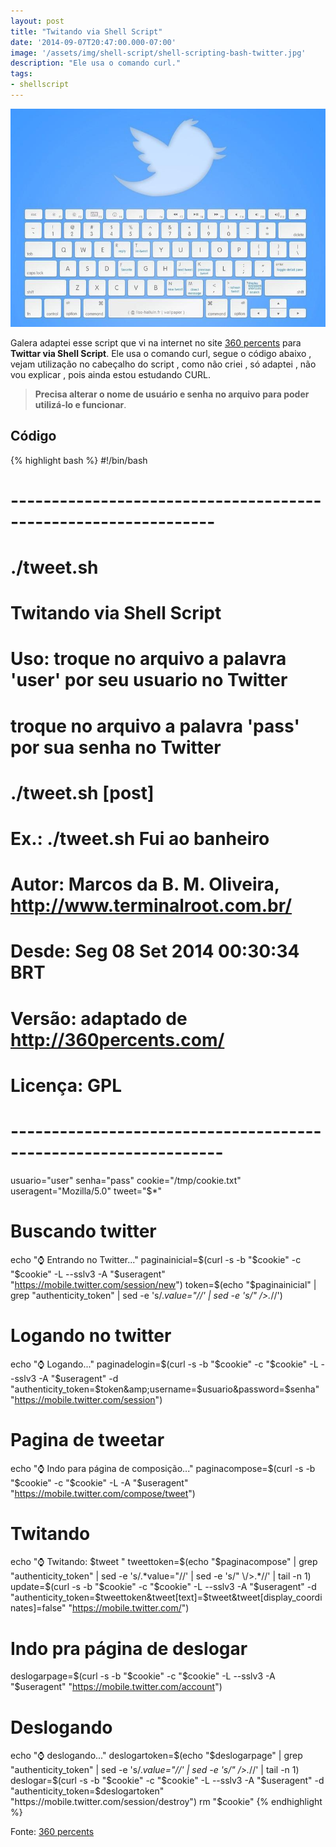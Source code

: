 ```yaml
---
layout: post
title: "Twitando via Shell Script"
date: '2014-09-07T20:47:00.000-07:00'
image: '/assets/img/shell-script/shell-scripting-bash-twitter.jpg'
description: "Ele usa o comando curl."
tags:
- shellscript
---
```


![Twitando via Shell Script](/assets/img/shell-script/shell-scripting-bash-twitter.jpg "Twitando via Shell Script")

Galera adaptei esse script que vi na internet no site [360 percents](http://360percents.com/) para __Twittar via Shell Script__. Ele usa o comando curl, segue o código abaixo , vejam utilização no cabeçalho do script , como não criei , só adaptei , não vou explicar , pois ainda estou estudando CURL. 

> __Precisa alterar o nome de usuário e senha no arquivo para poder utilizá-lo e funcionar__.


## Código
{% highlight bash %}
#!/bin/bash
# ---------------------------------------------------------------
# ./tweet.sh
#
# Twitando via Shell Script
#
# Uso: troque no arquivo a palavra 'user' por seu usuario no Twitter
#   troque no arquivo a palavra 'pass' por sua senha no Twitter
# ./tweet.sh [post]
#
# Ex.: ./tweet.sh Fui ao banheiro
#
# Autor: Marcos da B. M. Oliveira, http://www.terminalroot.com.br/
# Desde: Seg 08 Set 2014 00:30:34 BRT
# Versão: adaptado de http://360percents.com/
# Licença: GPL
# ----------------------------------------------------------------
usuario="user"
senha="pass"
cookie="/tmp/cookie.txt"
useragent="Mozilla/5.0"
tweet="$*"
# Buscando twitter
echo "⌚ Entrando no Twitter..."
paginainicial=$(curl -s -b "$cookie" -c "$cookie" -L --sslv3 -A "$useragent" "https://mobile.twitter.com/session/new")
token=$(echo "$paginainicial" | grep "authenticity_token" | sed -e 's/.*value="//' | sed -e 's/" \/>.*//')
# Logando no twitter
echo "⌚ Logando..."
paginadelogin=$(curl -s -b "$cookie" -c "$cookie" -L --sslv3 -A "$useragent" -d "authenticity_token=$token&amp;username=$usuario&amp;password=$senha" "https://mobile.twitter.com/session")
# Pagina de tweetar
echo "⌚ Indo para página de composição..."
paginacompose=$(curl -s -b "$cookie" -c "$cookie" -L -A "$useragent" "https://mobile.twitter.com/compose/tweet")
# Twitando
echo "⌚ Twitando: $tweet "
tweettoken=$(echo "$paginacompose" | grep "authenticity_token" | sed -e 's/.*value="//' | sed -e 's/" \/>.*//' | tail -n 1)
update=$(curl -s -b "$cookie" -c "$cookie" -L --sslv3 -A "$useragent" -d "authenticity_token=$tweettoken&amp;tweet[text]=$tweet&amp;tweet[display_coordinates]=false" "https://mobile.twitter.com/")
# Indo pra página de deslogar
deslogarpage=$(curl -s -b "$cookie" -c "$cookie" -L --sslv3 -A "$useragent" "https://mobile.twitter.com/account")
# Deslogando
echo "⌚ deslogando..."
deslogartoken=$(echo "$deslogarpage" | grep "authenticity_token" | sed -e 's/.*value="//' | sed -e 's/" \/>.*//' | tail -n 1)
deslogar=$(curl -s -b "$cookie" -c "$cookie" -L --sslv3 -A "$useragent" -d "authenticity_token=$deslogartoken" "https://mobile.twitter.com/session/destroy")
rm "$cookie"
{% endhighlight %}

Fonte: [360 percents](http://360percents.com/[)

<script async src="https://pagead2.googlesyndication.com/pagead/js/adsbygoogle.js"></script>

<!-- Informat -->
<ins class="adsbygoogle"
 style="display:block"
 data-ad-client="ca-pub-2838251107855362"
 data-ad-slot="2327980059"
 data-ad-format="auto"
 data-full-width-responsive="true"></ins>

<script>
(adsbygoogle = window.adsbygoogle || []).push({});
</script>

